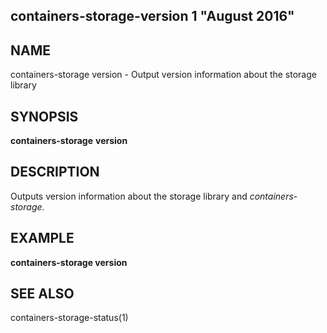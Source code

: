 ## containers-storage-version 1 "August 2016"

## NAME
containers-storage version - Output version information about the storage library

## SYNOPSIS
**containers-storage** **version**

## DESCRIPTION
Outputs version information about the storage library and *containers-storage*.

## EXAMPLE
**containers-storage version**

## SEE ALSO
containers-storage-status(1)
